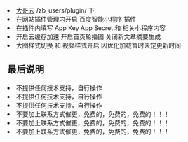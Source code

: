 

<li><a href="https://2024la.com">大哥云</a> /zb_users/plugin/ 下</li>
<li>在网站插件管理内开启 百度智能小程序 插件</li>
<li>在插件内填写 App Key App Secret 和 相关小程序内容</li>
<li>开启云缓存加速 开启首页轮播图 关闭新文章摘要生成</li>
<li>大图样式切换 和 视频样式开启 因优化加载暂时未定更新时间</li>

<h2>最后说明</h2>
<li>不提供任何技术支持，自行操作</li>
<li>不提供任何技术支持，自行操作</li>
<li>不提供任何技术支持，自行操作</li>
<li>不要加上联系方式催更，免费的，免费的，免费的！！！</li>
<li>不要加上联系方式催更，免费的，免费的，免费的！！！</li>
<li>不要加上联系方式催更，免费的，免费的，免费的！！！</li>
